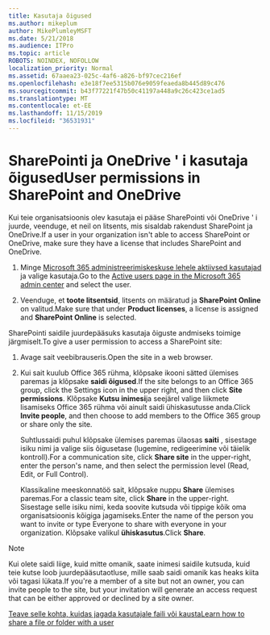 ```yaml
---
title: Kasutaja õigused
ms.author: mikeplum
author: MikePlumleyMSFT
ms.date: 5/21/2018
ms.audience: ITPro
ms.topic: article
ROBOTS: NOINDEX, NOFOLLOW
localization_priority: Normal
ms.assetid: 67aaea23-025c-4af6-a826-bf97cec216ef
ms.openlocfilehash: e3e18f7ee5315b076e9059feaeda8b445d89c476
ms.sourcegitcommit: b43f77221f47b50c41197a448a9c26c423ce1ad5
ms.translationtype: MT
ms.contentlocale: et-EE
ms.lasthandoff: 11/15/2019
ms.locfileid: "36531931"
---
```

# <a name="user-permissions-in-sharepoint-and-onedrive"></a><span data-ttu-id="7f1f9-102">SharePointi ja OneDrive ' i kasutaja õigused</span><span class="sxs-lookup"><span data-stu-id="7f1f9-102">User permissions in SharePoint and OneDrive</span></span>

<span data-ttu-id="7f1f9-103">Kui teie organisatsioonis olev kasutaja ei pääse SharePointi või OneDrive ' i juurde, veenduge, et neil on litsents, mis sisaldab rakendust SharePoint ja OneDrive.</span><span class="sxs-lookup"><span data-stu-id="7f1f9-103">If a user in your organization isn't able to access SharePoint or OneDrive, make sure they have a license that includes SharePoint and OneDrive.</span></span> 
  
1. <span data-ttu-id="7f1f9-104">Minge [Microsoft 365 administreerimiskeskuse lehele aktiivsed kasutajad](https://portal.office.com/adminportal/home#/users) ja valige kasutaja.</span><span class="sxs-lookup"><span data-stu-id="7f1f9-104">Go to the [Active users page in the Microsoft 365 admin center](https://portal.office.com/adminportal/home#/users) and select the user.</span></span> 
    
2. <span data-ttu-id="7f1f9-105">Veenduge, et **toote litsentsid**, litsents on määratud ja **SharePoint Online** on valitud.</span><span class="sxs-lookup"><span data-stu-id="7f1f9-105">Make sure that under **Product licenses**, a license is assigned and **SharePoint Online** is selected.</span></span> 
    
 <span data-ttu-id="7f1f9-106">SharePointi saidile juurdepääsuks kasutaja õiguste andmiseks toimige järgmiselt.</span><span class="sxs-lookup"><span data-stu-id="7f1f9-106">To give a user permission to access a SharePoint site:</span></span> 
  
1. <span data-ttu-id="7f1f9-107">Avage sait veebibrauseris.</span><span class="sxs-lookup"><span data-stu-id="7f1f9-107">Open the site in a web browser.</span></span>
    
2. <span data-ttu-id="7f1f9-108">Kui sait kuulub Office 365 rühma, klõpsake ikooni sätted ülemises paremas ja klõpsake **saidi õigused**.</span><span class="sxs-lookup"><span data-stu-id="7f1f9-108">If the site belongs to an Office 365 group, click the Settings icon in the upper right, and then click **Site permissions**.</span></span> <span data-ttu-id="7f1f9-109">Klõpsake **Kutsu inimesi**ja seejärel valige liikmete lisamiseks Office 365 rühma või ainult saidi ühiskasutusse anda.</span><span class="sxs-lookup"><span data-stu-id="7f1f9-109">Click **Invite people**, and then choose to add members to the Office 365 group or share only the site.</span></span> 
    
    <span data-ttu-id="7f1f9-110">Suhtlussaidi puhul klõpsake ülemises paremas ülaosas **saiti** , sisestage isiku nimi ja valige siis õigusetase (lugemine, redigeerimine või täielik kontroll).</span><span class="sxs-lookup"><span data-stu-id="7f1f9-110">For a communication site, click **Share site** in the upper-right, enter the person's name, and then select the permission level (Read, Edit, or Full Control).</span></span> 
    
    <span data-ttu-id="7f1f9-111">Klassikaline meeskonnatöö sait, klõpsake nuppu **Share** ülemises paremas.</span><span class="sxs-lookup"><span data-stu-id="7f1f9-111">For a classic team site, click **Share** in the upper-right.</span></span> <span data-ttu-id="7f1f9-112">Sisestage selle isiku nimi, keda soovite kutsuda või tippige kõik oma organisatsioonis kõigiga jagamiseks.</span><span class="sxs-lookup"><span data-stu-id="7f1f9-112">Enter the name of the person you want to invite or type Everyone to share with everyone in your organization.</span></span> <span data-ttu-id="7f1f9-113">Klõpsake valikul **ühiskasutus**.</span><span class="sxs-lookup"><span data-stu-id="7f1f9-113">Click **Share**.</span></span>
    
> [!NOTE]
> <span data-ttu-id="7f1f9-114">Kui olete saidi liige, kuid mitte omanik, saate inimesi saidile kutsuda, kuid teie kutse loob juurdepääsutaotluse, mille saab saidi omanik kas heaks kiita või tagasi lükata.</span><span class="sxs-lookup"><span data-stu-id="7f1f9-114">If you're a member of a site but not an owner, you can invite people to the site, but your invitation will generate an access request that can be either approved or declined by a site owner.</span></span> 
  
[<span data-ttu-id="7f1f9-115">Teave selle kohta, kuidas jagada kasutajale faili või kausta</span><span class="sxs-lookup"><span data-stu-id="7f1f9-115">Learn how to share a file or folder with a user</span></span>](https://go.microsoft.com/fwlink/?linkid=533408)
  

